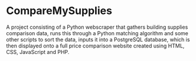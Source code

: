 # CompareMySupplies
A project consisting of a Python webscraper that gathers building supplies comparison data, runs this through a Python matching algorithm and some other scripts to sort the data, inputs it into a PostgreSQL database, which is then displayed onto a full price comparison website created using HTML, CSS, JavaScript and PHP.
